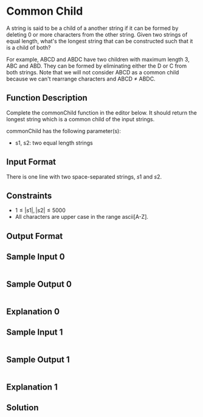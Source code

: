 # Common Child

A string is said to be a child of a another string if it can be formed by deleting 0 or more characters from the other string. Given two strings of equal length, what's the longest string that can be constructed such that it is a child of both?

For example, ABCD and ABDC have two children with maximum length 3, ABC and ABD. They can be formed by eliminating either the D or C from both strings. Note that we will not consider ABCD as a common child because we can't rearrange characters and ABCD $\neq$ ABDC.

## Function Description

Complete the commonChild function in the editor below. It should return the longest string which is a common child of the input strings.

commonChild has the following parameter(s):

* s1, s2: two equal length strings

## Input Format

There is one line with two space-separated strings, $s1$ and $s2$.

## Constraints

* $1 \leq |s1|, |s2| \leq 5000$
* All characters are upper case in the range ascii[A-Z].

## Output Format



## Sample Input 0

```text

```

## Sample Output 0

```text

```

## Explanation 0



## Sample Input 1

```text

```

## Sample Output 1

```text

```

## Explanation 1



## Solution

